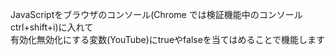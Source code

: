 JavaScriptをブラウザのコンソール(Chrome では検証機能中のコンソールctrl+shift+i)に入れて<br>
有効化無効化にする変数(YouTube)にtrueやfalseを当てはめることで機能します
